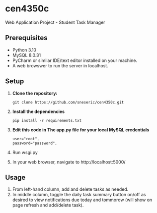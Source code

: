 # cen4350c
Web Application Project - Student Task Manager

## Prerequisites

- Python 3.10
- MySQL 8.0.31
- PyCharm or similar IDE/text editor installed on your machine.
- A web browswer to run the server in localhost.

## Setup

1. **Clone the repository:**

   ```
   git clone https://github.com/sneseric/cen4350c.git
   ```

2. **Install the dependencies**

   ```
   pip install -r requirements.txt
   ```
   

3. **Edit this code in The app.py file for your local MySQL credentials**

   ```
   user="root",
   password="password",
   ```

4. Run wsgi.py

5. In your web browser, navigate to http://localhost:5000/

## Usage

1. From left-hand column, add and delete tasks as needed.
2. In middle column, toggle the daily task summary button on/off as desired to view notifications due today and tommorow (will show on page refresh and add/delete task).
